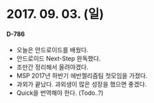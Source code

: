 # 2017. 09. 03. (일)

#### D-786



- 오늘은 안드로이드를 배웠다.
- 안드로이드 Next-Step 완독했다.
- 조만간 정리해서 올려야겠다.
- MSP 2017년 하반기 에반젤리즘팀 첫모임을 가졌다.
- 과외가 끝났다. 과외생이 많은 성장을 했으면 좋겠다.
- Quick을 번역해야 한다. (Todo..?)

